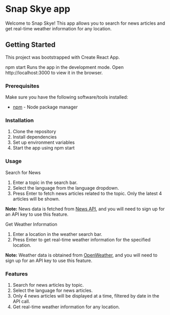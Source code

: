 # Snap Skye app
Welcome to Snap Skye! This app allows you to search for news articles and get real-time weather information for any location.

## Getting Started
This project was bootstrapped with Create React App.

npm start
Runs the app in the development mode.
Open http://localhost:3000 to view it in the browser.

### Prerequisites

Make sure you have the following software/tools installed:

- [npm](https://www.npmjs.com/) - Node package manager

### Installation

1. Clone the repository
2. Install dependencies
3. Set up environment variables
4. Start the app using npm start

### Usage

Search for News
1. Enter a topic in the search bar.
2. Select the language from the language dropdown.
3. Press Enter to fetch news articles related to the topic. Only the latest 4 articles will be shown.

**Note:** News data is fetched from [News API](https://newsapi.org/), and you will need to sign up for an API key to use this feature.

Get Weather Information
1. Enter a location in the weather search bar.
2. Press Enter to get real-time weather information for the specified location.

**Note:** Weather data is obtained from [OpenWeather](https://openweathermap.org/), and you will need to sign up for an API key to use this feature.
   
### Features

1. Search for news articles by topic.
2. Select the language for news articles.
3. Only 4 news articles will be displayed at a time, filtered by date in the API call.
4. Get real-time weather information for any location.


   

